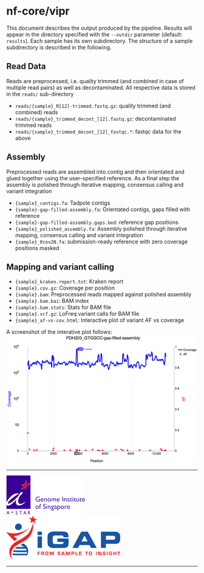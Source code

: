 # nf-core/vipr

This document describes the output produced by the pipeline. Results
will appear in the directory specified with the `--outdir` parameter
(default: `results`). Each sample has its own subdirectory. The
structure of a sample subdirectory is described in the following.


## Read Data

Reads are preprocessed, i.e. quality trimmed (and combined in case of
multiple read pairs) as well as decontaminated. All respective data is
stored in the `reads/` sub-directory


- `reads/{sample}_R[12]-trimmed.fastq.gz`: quality trimmed (and combined) reads
- `reads/{sample}_trimmed_decont_[12].fastq.gz`: decontaminated
  trimmed reads
- `reads/{sample}_trimmed_decont_[12]_fastqc.*`: fastqc data for the
  above

## Assembly

Preprocessed reads are assembled into contig and then orientated and
glued together using the user-specified reference. As a final step the
assembly is polished through iterative mapping, consensus calling and
variant integration

- `{sample}_contigs.fa`: Tadpole contigs
- `{sample}-gap-filled-assembly.fa`: Orientated contigs, gaps filled
  with reference
- `{sample}-gap-filled-assembly.gaps.bed`: reference gap positions
- `{sample}_polished_assembly.fa`: Assembly polished through iterative
  mapping, consensus calling and variant integration
- `{sample}_0cov2N.fa`: submission-ready reference with zero coverage
  positions masked

## Mapping and variant calling

- `{sample}_kraken.report.txt`: Kraken report
- `{sample}.cov.gz`: Coverage per position
- `{sample}.bam`: Preprocessed reads mapped against polished assembly
- `{sample}.bam.bai`: BAM index
- `{sample}.bam.stats`: Stats for BAM file
- `{sample}.vcf.gz`: LoFreq variant calls for BAM file
- `{sample}_af-vs-cov.html`: Interactive plot of variant AF vs coverage

A screenshot of the interative plot follows: ![interactiveplot](images/interactive-plot.png)


---

[![Genome Institue of Singapore](images/gis_logo.png)](https://www.a-star.edu.sg/gis/)
[![iGap](images/igap_logo.png)](http://www.igap.io//)

---

